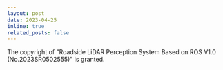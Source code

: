```yaml
---
layout: post
date: 2023-04-25
inline: true
related_posts: false
---
```


The copyright of "Roadside LiDAR Perception System Based on ROS V1.0 (No.2023SR0502555)" is granted.
